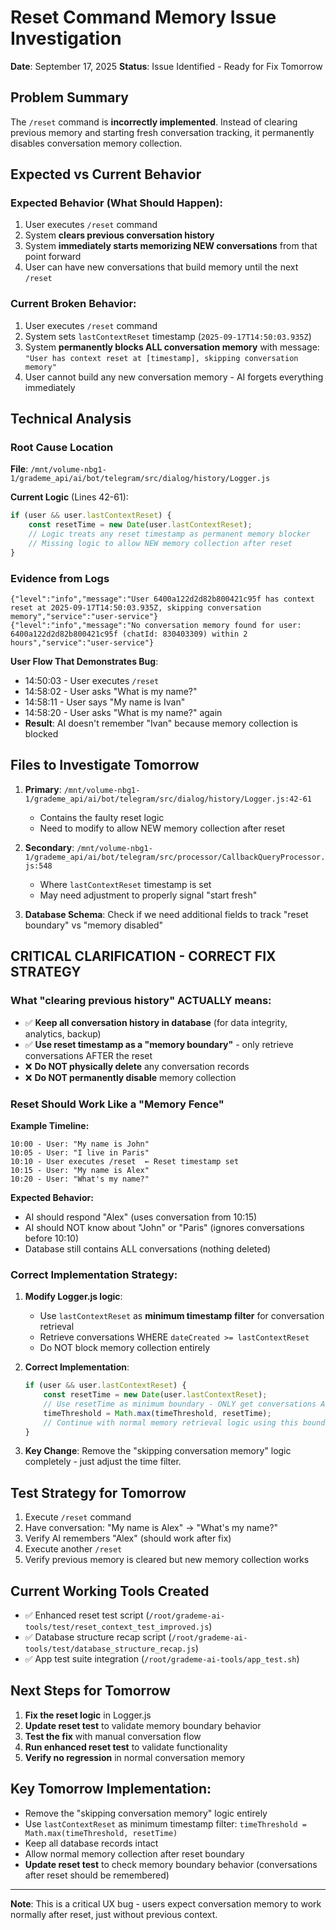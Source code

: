 # Reset Command Memory Issue Investigation

**Date**: September 17, 2025
**Status**: Issue Identified - Ready for Fix Tomorrow

## Problem Summary

The `/reset` command is **incorrectly implemented**. Instead of clearing previous memory and starting fresh conversation tracking, it permanently disables conversation memory collection.

## Expected vs Current Behavior

### Expected Behavior (What Should Happen):
1. User executes `/reset` command
2. System **clears previous conversation history**
3. System **immediately starts memorizing NEW conversations** from that point forward
4. User can have new conversations that build memory until the next `/reset`

### Current Broken Behavior:
1. User executes `/reset` command
2. System sets `lastContextReset` timestamp (`2025-09-17T14:50:03.935Z`)
3. System **permanently blocks ALL conversation memory** with message: `"User has context reset at [timestamp], skipping conversation memory"`
4. User cannot build any new conversation memory - AI forgets everything immediately

## Technical Analysis

### Root Cause Location
**File**: `/mnt/volume-nbg1-1/grademe_api/ai/bot/telegram/src/dialog/history/Logger.js`

**Current Logic** (Lines 42-61):
```javascript
if (user && user.lastContextReset) {
    const resetTime = new Date(user.lastContextReset);
    // Logic treats any reset timestamp as permanent memory blocker
    // Missing logic to allow NEW memory collection after reset
}
```

### Evidence from Logs
```
{"level":"info","message":"User 6400a122d2d82b800421c95f has context reset at 2025-09-17T14:50:03.935Z, skipping conversation memory","service":"user-service"}
{"level":"info","message":"No conversation memory found for user: 6400a122d2d82b800421c95f (chatId: 830403309) within 2 hours","service":"user-service"}
```

**User Flow That Demonstrates Bug**:
- 14:50:03 - User executes `/reset`
- 14:58:02 - User asks "What is my name?"
- 14:58:11 - User says "My name is Ivan"
- 14:58:20 - User asks "What is my name?" again
- **Result**: AI doesn't remember "Ivan" because memory collection is blocked

## Files to Investigate Tomorrow

1. **Primary**: `/mnt/volume-nbg1-1/grademe_api/ai/bot/telegram/src/dialog/history/Logger.js:42-61`
   - Contains the faulty reset logic
   - Need to modify to allow NEW memory collection after reset

2. **Secondary**: `/mnt/volume-nbg1-1/grademe_api/ai/bot/telegram/src/processor/CallbackQueryProcessor.js:548`
   - Where `lastContextReset` timestamp is set
   - May need adjustment to properly signal "start fresh"

3. **Database Schema**: Check if we need additional fields to track "reset boundary" vs "memory disabled"

## **CRITICAL CLARIFICATION - CORRECT FIX STRATEGY**

### What "clearing previous history" ACTUALLY means:
- ✅ **Keep all conversation history in database** (for data integrity, analytics, backup)
- ✅ **Use reset timestamp as a "memory boundary"** - only retrieve conversations AFTER the reset
- ❌ **Do NOT physically delete** any conversation records
- ❌ **Do NOT permanently disable** memory collection

### Reset Should Work Like a "Memory Fence"
**Example Timeline:**
```
10:00 - User: "My name is John"
10:05 - User: "I live in Paris"
10:10 - User executes /reset  ← Reset timestamp set
10:15 - User: "My name is Alex"
10:20 - User: "What's my name?"
```

**Expected Behavior:**
- AI should respond "Alex" (uses conversation from 10:15)
- AI should NOT know about "John" or "Paris" (ignores conversations before 10:10)
- Database still contains ALL conversations (nothing deleted)

### Correct Implementation Strategy:

1. **Modify Logger.js logic**:
   - Use `lastContextReset` as **minimum timestamp filter** for conversation retrieval
   - Retrieve conversations WHERE `dateCreated >= lastContextReset`
   - Do NOT block memory collection entirely

2. **Correct Implementation**:
   ```javascript
   if (user && user.lastContextReset) {
       const resetTime = new Date(user.lastContextReset);
       // Use resetTime as minimum boundary - ONLY get conversations AFTER reset
       timeThreshold = Math.max(timeThreshold, resetTime);
       // Continue with normal memory retrieval logic using this boundary
   }
   ```

3. **Key Change**: Remove the "skipping conversation memory" logic completely - just adjust the time filter.

## Test Strategy for Tomorrow
1. Execute `/reset` command
2. Have conversation: "My name is Alex" → "What's my name?"
3. Verify AI remembers "Alex" (should work after fix)
4. Execute another `/reset`
5. Verify previous memory is cleared but new memory collection works

## Current Working Tools Created
- ✅ Enhanced reset test script (`/root/grademe-ai-tools/test/reset_context_test_improved.js`)
- ✅ Database structure recap script (`/root/grademe-ai-tools/test/database_structure_recap.js`)
- ✅ App test suite integration (`/root/grademe-ai-tools/app_test.sh`)

## Next Steps for Tomorrow
1. **Fix the reset logic** in Logger.js
2. **Update reset test** to validate memory boundary behavior
3. **Test the fix** with manual conversation flow
4. **Run enhanced reset test** to validate functionality
5. **Verify no regression** in normal conversation memory

## Key Tomorrow Implementation:
- Remove the "skipping conversation memory" logic entirely
- Use `lastContextReset` as minimum timestamp filter: `timeThreshold = Math.max(timeThreshold, resetTime)`
- Keep all database records intact
- Allow normal memory collection after reset boundary
- **Update reset test** to check memory boundary behavior (conversations after reset should be remembered)

---
**Note**: This is a critical UX bug - users expect conversation memory to work normally after reset, just without previous context.